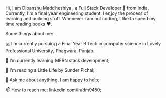 Hi, I am Dipanshu Maddheshiya , a Full Stack Developer 🚀 from India. Currently, I'm a final year engineering student. 
I enjoy the process of learning and building stuff. Whenever I am not coding, I like to spend my time reading books ❤️.

Some things about me:


💻 I’m currently pursuing a Final Year B.Tech in computer science in Lovely Professional University, Phagwara, Punjab.

🌱 I’m currently learning MERN stack development;

📖 I'm reading a Little Life by Sunder Pichai;

💬 Ask me about anything, I am happy to help;

📫 How to reach me: linkedin.com/in/dm9450;

<!---
dm9450-cloud/dm9450-cloud is a ✨ special ✨ repository because its `README.md` (this file) appears on your GitHub profile.
You can click the Preview link to take a look at your changes.
--->
